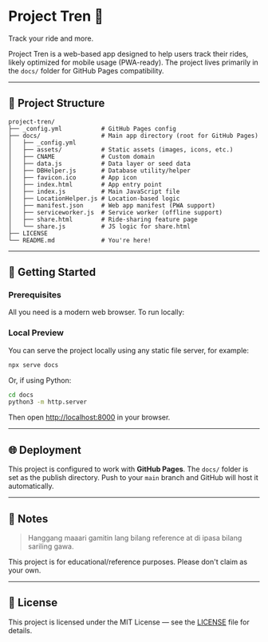 # Project Tren 🚆  
Track your ride and more.

Project Tren is a web-based app designed to help users track their rides, likely optimized for mobile usage (PWA-ready). The project lives primarily in the `docs/` folder for GitHub Pages compatibility.

---

## 📁 Project Structure

```
project-tren/
├── _config.yml           # GitHub Pages config
├── docs/                 # Main app directory (root for GitHub Pages)
│   ├── _config.yml
│   ├── assets/           # Static assets (images, icons, etc.)
│   ├── CNAME             # Custom domain
│   ├── data.js           # Data layer or seed data
│   ├── DBHelper.js       # Database utility/helper
│   ├── favicon.ico       # App icon
│   ├── index.html        # App entry point
│   ├── index.js          # Main JavaScript file
│   ├── LocationHelper.js # Location-based logic
│   ├── manifest.json     # Web app manifest (PWA support)
│   ├── serviceworker.js  # Service worker (offline support)
│   ├── share.html        # Ride-sharing feature page
│   └── share.js          # JS logic for share.html
├── LICENSE
└── README.md             # You're here!
```

---

## 🚀 Getting Started

### Prerequisites

All you need is a modern web browser. To run locally:

### Local Preview

You can serve the project locally using any static file server, for example:

```bash
npx serve docs
```

Or, if using Python:

```bash
cd docs
python3 -m http.server
```

Then open [http://localhost:8000](http://localhost:8000) in your browser.

---

## 🌐 Deployment

This project is configured to work with **GitHub Pages**. The `docs/` folder is set as the publish directory. Push to your `main` branch and GitHub will host it automatically.

---

## 📌 Notes

> Hanggang maaari gamitin lang bilang reference at di ipasa bilang sariling gawa.

This project is for educational/reference purposes. Please don't claim as your own.

---

## 📝 License

This project is licensed under the MIT License — see the [LICENSE](./LICENSE) file for details.
